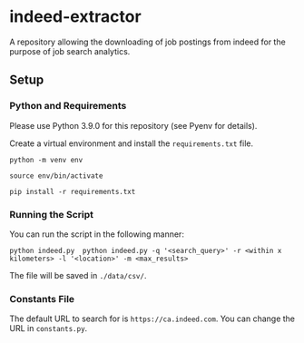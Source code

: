 # indeed-extractor
A repository allowing the downloading of job postings from indeed for the purpose of job search analytics.

## Setup

### Python and Requirements

Please use Python 3.9.0 for this repository (see Pyenv for details).

Create a virtual environment and install the `requirements.txt` file.

```
python -m venv env

source env/bin/activate

pip install -r requirements.txt
```

### Running the Script

You can run the script in the following manner:

```
python indeed.py  python indeed.py -q '<search_query>' -r <within x kilometers> -l '<location>' -m <max_results>
```

The file will be saved in `./data/csv/`.

### Constants File

The default URL to search for is `https://ca.indeed.com`. You can change the URL in `constants.py`.


